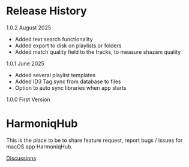 # Release History

1.0.2 August 2025
- Added text search functionality
- Added export to disk on playlists or folders
- Added match quality field to the tracks, to measure shazam quality

1.0.1 June 2025
- Added several playlist templates
- Added ID3 Tag sync from database to files
- Option to auto sync libraries when app starts

1.0.0 First Version



# HarmoniqHub

This is the place to be to share feature request, report bugs / issues for macOS app HarmoniqHub.

[Discussions](https://github.com/levalencia/HarmoniqHub/discussions)
